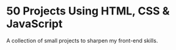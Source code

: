 # 50 Projects Using HTML, CSS & JavaScript

A collection of small projects to sharpen my front-end skills.
